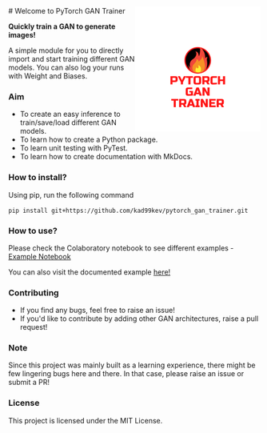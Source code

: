 <img src="img/PGT.png" width=250 height=250 align="right">
# Welcome to PyTorch GAN Trainer

**Quickly train a GAN to generate images!**

A simple module for you to directly import and start training different GAN models.
You can also log your runs with Weight and Biases.

### Aim

-   To create an easy inference to train/save/load different GAN models.
-   To learn how to create a Python package.
-   To learn unit testing with PyTest.
-   To learn how to create documentation with MkDocs.

### How to install?

Using pip, run the following command

```
pip install git+https://github.com/kad99kev/pytorch_gan_trainer.git
```

### How to use?

Please check the Colaboratory notebook to see different examples - [Example Notebook](https://colab.research.google.com/drive/1OD4tRnoZogv194X0SJDWt9Onct2nfcPx?usp=sharing)

You can also visit the documented example [here!](example/example.md)

### Contributing

-   If you find any bugs, feel free to raise an issue!
-   If you'd like to contribute by adding other GAN architectures, raise a pull request!

### Note

Since this project was mainly built as a learning experience, there might be few lingering bugs here and there. In that case, please raise an issue or submit a PR!

### License

This project is licensed under the MIT License.

